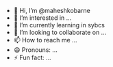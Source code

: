 - 👋 Hi, I’m @maheshkobarne
- 👀 I’m interested in ...
- 🌱 I’m currently learning in sybcs 
- 💞️ I’m looking to collaborate on ...
- 📫 How to reach me ...
- 😄 Pronouns: ...
- ⚡ Fun fact: ...

<!---
maheshkobarne2003/maheshkobarne2003 is a ✨ special ✨ repository because its `README.md` (this file) appears on your GitHub profile.
You can click the Preview link to take a look at your changes.
--->
